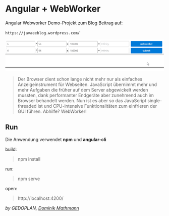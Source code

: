 # Angular +  WebWorker

Angular Webworker
Demo-Projekt zum Blog Beitrag auf:

`https://javaeeblog.wordpress.com/`

![Demo](/src/assets/images/demo.gif)

> Der Browser dient schon lange nicht mehr nur als einfaches Anzeigeinstrument für Webseiten. JavaScript übernimmt mehr und mehr Aufgaben die früher auf dem Server abgewickelt werden mussten, dank performanter Endgeräte aber zunehmend auch im Browser behandelt werden. Nun ist es aber so das JavaScript single-threaded ist und CPU-intensive Funktionalitäten zum einfrieren der GUI führen. Abhilfe? WebWorker!

## Run

Die Anwendung verwendet **npm** und **angular-cli**

build:

> npm install

run:

> npm serve

open:

> http://localhost:4200/

_by GEDOPLAN, [Dominik Mathmann](https://github.com/dominikmathmann)_
